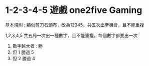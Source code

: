 # 1-2-3-4-5 遊戲 one2five Gaming

基本規則 : 類似剪刀石頭布，改為12345，共五次出拳機會，且不能重複

1,2,3,4,5 共五局一次出一種數字，且不能重複，每個數字都要出一次

1. 數字越大者 : 勝
2. 但 1 勝過 5
3. 但 2 勝過 4
